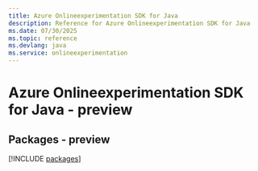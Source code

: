 ```yaml
---
title: Azure Onlineexperimentation SDK for Java
description: Reference for Azure Onlineexperimentation SDK for Java
ms.date: 07/30/2025
ms.topic: reference
ms.devlang: java
ms.service: onlineexperimentation
---
```

# Azure Onlineexperimentation SDK for Java - preview
## Packages - preview
[!INCLUDE [packages](onlineexperimentation-index.md)]